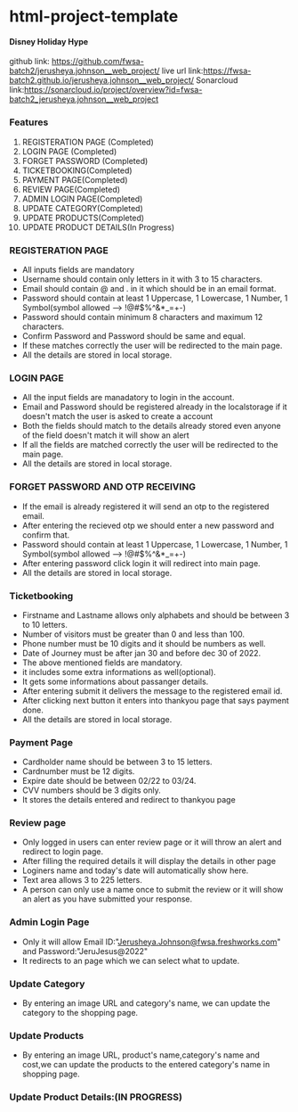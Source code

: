 # html-project-template

#### Disney Holiday Hype

github link: https://github.com/fwsa-batch2/jerusheya.johnson__web_project/
live url link:https://fwsa-batch2.github.io/jerusheya.johnson__web_project/
Sonarcloud link:https://sonarcloud.io/project/overview?id=fwsa-batch2_jerusheya.johnson__web_project

### Features

1.  REGISTERATION PAGE (Completed)
2.  LOGIN PAGE (Completed)
3.  FORGET PASSWORD (Completed)
4.  TICKETBOOKING(Completed)
5.  PAYMENT PAGE(Completed)
6.  REVIEW PAGE(Completed)
7.  ADMIN LOGIN PAGE(Completed)
8.  UPDATE CATEGORY(Completed)
9.  UPDATE PRODUCTS(Completed)
10. UPDATE PRODUCT DETAILS(In Progress)

### REGISTERATION PAGE

* All inputs fields are mandatory
* Username should contain only letters in it with 3 to 15 characters.
* Email should contain @ and . in it which should be in an email format.
* Password should contain at least 1 Uppercase, 1 Lowercase, 1 Number, 1 Symbol(symbol allowed --> !@#$%^&*_=+-)
* Password should contain minimum 8 characters and maximum 12 characters.
* Confirm Password and Password should be same and equal.
* If these matches correctly the user will be redirected to the main page.
* All the details are stored in local storage.

### LOGIN PAGE

* All the input fields are manadatory to login in the account.
* Email and Password should be registered already in the localstorage if it doesn't match the user is asked to create a account
* Both the fields should match to the details already stored even anyone of the field doesn't match it will show an alert
* If all the fields are matched correctly the user will be redirected to the main page.
* All the details are stored in local storage.

### FORGET PASSWORD AND OTP RECEIVING

* If the email is already registered it will send an otp to the registered email.
* After entering the recieved otp we should enter a new password and confirm that.
* Password should contain at least 1 Uppercase, 1 Lowercase, 1 Number, 1 Symbol(symbol allowed --> !@#$%^&*_=+-)
* After entering password click login it will redirect into main page.
* All the details are stored in local storage.


### Ticketbooking
* Firstname and Lastname allows only alphabets and should be between 3 to 10 letters.
* Number of visitors must be greater than 0 and less than 100.
* Phone number must be 10 digits and it should be numbers as well.
* Date of Journey must be after jan 30 and before dec 30 of 2022.
* The above mentioned fields are mandatory.
* it includes some extra informations as well(optional).
* It gets some informations about passanger details.
* After entering submit it delivers the message to the registered email id.
* After clicking next button it enters into thankyou page that says payment done.
* All the details are stored in local storage.

### Payment Page
* Cardholder name should be between 3 to 15 letters.
* Cardnumber must be 12 digits.
* Expire date should be between  02/22 to 03/24.
* CVV numbers should be 3 digits only.
* It stores the details entered and redirect to thankyou page

### Review page
* Only logged in users can enter review page or it will throw an alert and redirect to login page.
* After filling the required details it will display the details in other page
* Loginers name and today's date will automatically show here.
* Text area allows 3 to 225 letters.
* A person can only use a name once to submit the review or it will show an alert as you have submitted your response.

### Admin Login Page

* Only it will allow Email ID:"Jerusheya.Johnson@fwsa.freshworks.com" and Password:"JeruJesus@2022"
* It redirects to an page which we can select what to update.

### Update Category

* By entering an image URL and category's name, we can update the category to the shopping page.

### Update Products

* By entering an image URL, product's name,category's name and cost,we can update the products to the entered category's name  in shopping page.

### Update Product Details:(IN PROGRESS)








